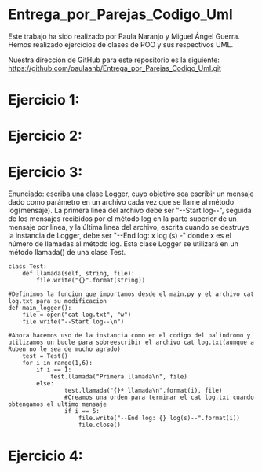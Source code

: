 # Entrega_por_Parejas_Codigo_Uml

Este trabajo ha sido realizado por Paula Naranjo y Miguel Ángel Guerra. Hemos realizado ejercicios de clases de POO y sus respectivos UML.

Nuestra dirección de GitHub para este repositorio es la siguiente: https://github.com/paulaanb/Entrega_por_Parejas_Codigo_Uml.git

# Ejercicio 1: 


# Ejercicio 2: 


# Ejercicio 3: 
Enunciado: escriba una clase Logger, cuyo objetivo sea escribir un mensaje dado como parámetro en un archivo cada vez que se llame al método log(mensaje). La primera línea del archivo debe ser "--Start log--", seguida de los mensajes recibidos por el método log en la parte superior de un mensaje por línea, y la última línea del archivo, escrita cuando se destruye la instancia de Logger, debe ser "--End log: x log (s) -" donde x es el número de llamadas al método log. Esta clase Logger se utilizará en un método llamada() de una clase Test.

```#Empezamos a definir las clases
class Test:
    def llamada(self, string, file):
        file.write("{}".format(string))

#Definimos la funcion que importamos desde el main.py y el archivo cat log.txt para su modificacion
def main_logger():
    file = open("cat log.txt", "w")
    file.write("--Start log--\n")

#Ahora hacemos uso de la instancia como en el codigo del palindromo y utilizamos un bucle para sobreescribir el archivo cat log.txt(aunque a Ruben no le sea de mucho agrado)
    test = Test()
    for i in range(1,6): 
        if i == 1: 
            test.llamada("Primera llamada\n", file) 
        else:
                test.llamada("{}ª llamada\n".format(i), file) 
                #Creamos una orden para terminar el cat log.txt cuando obtengamos el ultimo mensaje
                if i == 5:
                    file.write("--End log: {} log(s)--".format(i))
                    file.close()
```


# Ejercicio 4: 

